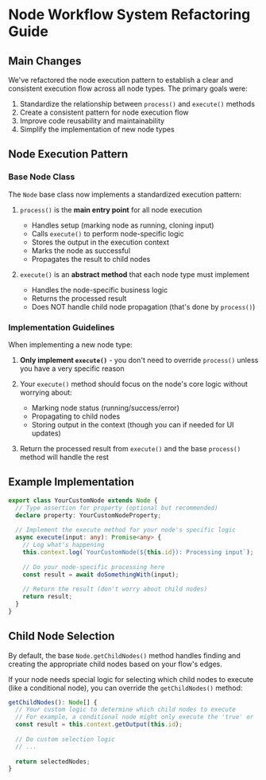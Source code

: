# Node Workflow System Refactoring Guide

## Main Changes

We've refactored the node execution pattern to establish a clear and consistent execution flow across all node types. The primary goals were:

1. Standardize the relationship between `process()` and `execute()` methods
2. Create a consistent pattern for node execution flow
3. Improve code reusability and maintainability
4. Simplify the implementation of new node types

## Node Execution Pattern

### Base Node Class

The `Node` base class now implements a standardized execution pattern:

1. `process()` is the **main entry point** for all node execution
   - Handles setup (marking node as running, cloning input)
   - Calls `execute()` to perform node-specific logic
   - Stores the output in the execution context
   - Marks the node as successful
   - Propagates the result to child nodes

2. `execute()` is an **abstract method** that each node type must implement
   - Handles the node-specific business logic
   - Returns the processed result
   - Does NOT handle child node propagation (that's done by `process()`)

### Implementation Guidelines

When implementing a new node type:

1. **Only implement `execute()`** - you don't need to override `process()` unless you have a very specific reason
2. Your `execute()` method should focus on the node's core logic without worrying about:
   - Marking node status (running/success/error)
   - Propagating to child nodes
   - Storing output in the context (though you can if needed for UI updates)

3. Return the processed result from `execute()` and the base `process()` method will handle the rest

## Example Implementation

```typescript
export class YourCustomNode extends Node {
  // Type assertion for property (optional but recommended)
  declare property: YourCustomNodeProperty;
  
  // Implement the execute method for your node's specific logic
  async execute(input: any): Promise<any> {
    // Log what's happening
    this.context.log(`YourCustomNode(${this.id}): Processing input`);
    
    // Do your node-specific processing here
    const result = await doSomethingWith(input);
    
    // Return the result (don't worry about child nodes)
    return result;
  }
}
```

## Child Node Selection

By default, the base `Node.getChildNodes()` method handles finding and creating the appropriate child nodes based on your flow's edges.

If your node needs special logic for selecting which child nodes to execute (like a conditional node), you can override the `getChildNodes()` method:

```typescript
getChildNodes(): Node[] {
  // Your custom logic to determine which child nodes to execute
  // For example, a conditional node might only execute the 'true' or 'false' path
  const result = this.context.getOutput(this.id);
  
  // Do custom selection logic
  // ...
  
  return selectedNodes;
}
```